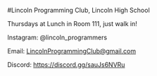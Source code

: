 #Lincoln Programming Club, Lincoln High School

Thursdays at Lunch in Room 111, just walk in!

Instagram: @lincoln_programmers

Email: LincolnProgrammingClub@gmail.com

Discord: https://discord.gg/sauJs6NVRu
